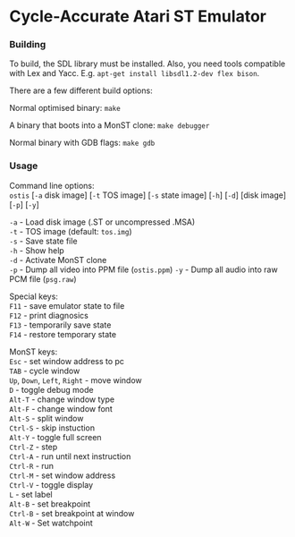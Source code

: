 # Cycle-Accurate Atari ST Emulator

### Building

To build, the SDL library must be installed.  Also, you need tools
compatible with Lex and Yacc.  E.g. `apt-get install libsdl1.2-dev
flex bison`.

There are a few different build options:

Normal optimised binary:
`make`

A binary that boots into a MonST clone:
`make debugger`

Normal binary with GDB flags:
`make gdb`


### Usage

Command line options:  
`ostis` [`-a` disk image] [`-t` TOS image] [`-s` state image] [`-h`] [`-d`] [disk image] [`-p`] [`-y`]

`-a`  - Load disk image (.ST or uncompressed .MSA)  
`-t`  - TOS image (default: `tos.img`)  
`-s`  - Save state file  
`-h`  - Show help  
`-d`  - Activate MonST clone  
`-p`  - Dump all video into PPM file (`ostis.ppm`)
`-y`  - Dump all audio into raw PCM file (`psg.raw`)

Special keys:  
`F11` - save emulator state to file  
`F12` - print diagnosics  
`F13` - temporarily save state  
`F14` - restore temporary state  

MonST keys:  
`Esc` - set window address to pc  
`TAB` - cycle window  
`Up`, `Down`, `Left`, `Right` - move window  
`D` - toggle debug mode  
`Alt-T` - change window type  
`Alt-F` - change window font  
`Alt-S` - split window  
`Ctrl-S` - skip instuction  
`Alt-Y` - toggle full screen  
`Ctrl-Z` - step  
`Ctrl-A` - run until next instruction  
`Ctrl-R` - run  
`Ctrl-M` - set window address  
`Ctrl-V` - toggle display  
`L` - set label  
`Alt-B` - set breakpoint  
`Ctrl-B` - set breakpoint at window  
`Alt-W` - Set watchpoint  

